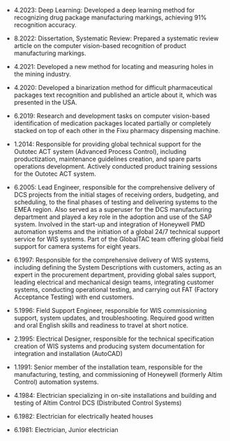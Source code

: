 - 4.2023: Deep Learning: Developed a deep learning method for recognizing drug package manufacturing markings, achieving 91% recognition accuracy.
  
- 8.2022: Dissertation, Systematic Review: Prepared a systematic review article on the computer vision-based recognition of product manufacturing markings.

- 4.2021: Developed a new method for locating and measuring holes in the mining industry.

- 4.2020: Developed a binarization method for difficult pharmaceutical packages text recognition and published an article about it, which was presented in the USA.

- 6.2019: Research and development tasks on computer vision-based identification of medication packages located partially or completely stacked on top of each other in the Fixu pharmacy dispensing machine.

- 1.2014: Responsible for providing global technical support for the Outotec ACT system (Advanced Process Control), including productization, maintenance guidelines creation, and spare parts operations development. Actively conducted product training sessions for the Outotec ACT system.

- 6.2005: Lead Engineer, responsible for the comprehensive delivery of DCS projects from the initial stages of receiving orders, budgeting, and scheduling, to the final phases of testing and delivering systems to the EMEA region. Also served as a superuser for the DCS manufacturing department and played a key role in the adoption and use of the SAP system. Involved in the start-up and integration of Honeywell PMD automation systems and the initiation of a global 24/7 technical support service for WIS systems. Part of the GlobalTAC team offering global field support for camera systems for eight years.

- 6.1997: Responsible for the comprehensive delivery of WIS systems, including defining the System Descriptions with customers, acting as an expert in the procurement department, providing global sales support, leading electrical and mechanical design teams, integrating customer systems, conducting operational testing, and carrying out FAT (Factory Acceptance Testing) with end customers.

- 5.1996: Field Support Engineer, responsible for WIS commissioning support, system updates, and troubleshooting. Required good written and oral English skills and readiness to travel at short notice.
- 2.1995: Electrical Designer, responsible for the technical specification creation of WIS systems and producing system documentation for integration and installation (AutoCAD)

- 1.1991: Senior member of the installation team, responsible for the manufacturing, testing, and commissioning of Honeywell (formerly Altim Control) automation systems.

- 4.1984: Electrician specializing in on-site installations and building and testing of Altim Control DCS (Distributed Control Systems)

- 6.1982: Electrician for electrically heated houses

- 6.1981: Electrician, Junior electrician
